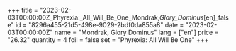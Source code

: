 +++
title = "2023-02-03T00:00:00Z_Phyrexia:_All_Will_Be_One_Mondrak,_Glory_Dominus_[en]_false"
id = "8296a455-21d5-498e-9029-2bdf0da855a8"
date = "2023-02-03T00:00:00Z"
name = "Mondrak, Glory Dominus"
lang = ["en"]
price = "26.32"
quantity = 4
foil = false
set = "Phyrexia: All Will Be One"
+++
